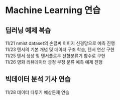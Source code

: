 # Machine Learning 연습
## 딥러닝 예제 복습
11/21 nmist dataset의 손글씨 이미지 신경망으로 예측 진행<br>
11/23 텐서의 기본 개념 및 데이터 구조 학습, 텐서 연산 구현<br>
11/25 텐서 생성 및 텐서플로우 선형분류기 함수로 구현<br>
11/26 영화 리뷰데이터 긍정 부정 분류 예측 예제 진행<br>

## 빅데이터 분석 기사 연습
11/28 데이터 다루기 예상문제 연습